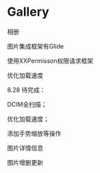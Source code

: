 # Gallery
相册

图片集成框架有Glide

使用XXPermisson权限请求框架

优化加载速度

8.28
待完成：

DCIM全扫描；

优化加载速度；

添加手势缩放等操作

图片详情信息

图片增删更新

